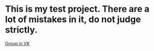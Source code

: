 # This is my test project. There are a lot of mistakes in it, do not judge strictly.

[Group in VK](https://vk.com/fareastpython)